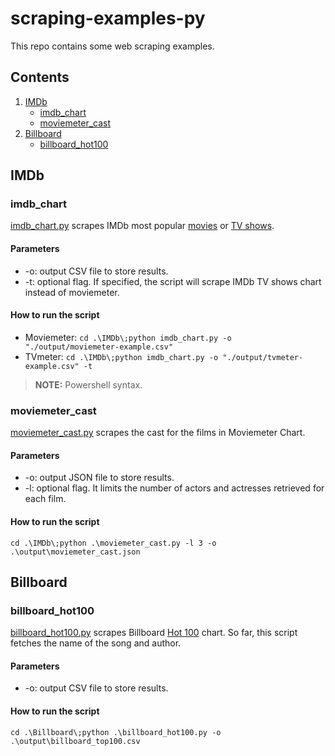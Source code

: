 # scraping-examples-py

This repo contains some web scraping examples.

## Contents

1. [IMDb](#imdb)
    - [imdb_chart](#imdb_chart)
    - [moviemeter_cast](#moviemeter_cast)
2. [Billboard](#billboard)
    - [billboard_hot100](#billboard_hot100)

## IMDb

### imdb_chart

[imdb_chart.py](https://github.com/angelagonzalezp/scraping-examples-py/blob/main/IMDb/imdb_chart.py) scrapes IMDb most popular [movies](https://www.imdb.com/chart/moviemeter/) or [TV shows](https://www.imdb.com/chart/tvmeter/).

#### Parameters

* -o: output CSV file to store results.
* -t: optional flag. If specified, the script will scrape IMDb TV shows chart instead of moviemeter.

#### How to run the script
* Moviemeter: `cd .\IMDb\;python imdb_chart.py -o "./output/moviemeter-example.csv"`
* TVmeter: `cd .\IMDb\;python imdb_chart.py -o "./output/tvmeter-example.csv" -t`

> **NOTE:**  Powershell syntax.

### moviemeter_cast

[moviemeter_cast.py](https://github.com/angelagonzalezp/scraping-examples-py/blob/main/IMDb/moviemeter_cast.py) scrapes the cast for the films in Moviemeter Chart.

#### Parameters

* -o: output JSON file to store results.
* -l: optional flag. It limits the number of actors and actresses retrieved for each film.

#### How to run the script
`cd .\IMDb\;python .\moviemeter_cast.py -l 3 -o .\output\moviemeter_cast.json`

## Billboard

### billboard_hot100

[billboard_hot100.py](https://github.com/angelagonzalezp/scraping-examples-py/blob/main/Billboard/billboard_hot100.py) scrapes Billboard [Hot 100](https://www.billboard.com/charts/hot-100/) chart. So far, this script fetches the name of the song and author.

#### Parameters

* -o: output CSV file to store results.

#### How to run the script
`cd .\Billboard\;python .\billboard_hot100.py -o .\output\billboard_top100.csv`



